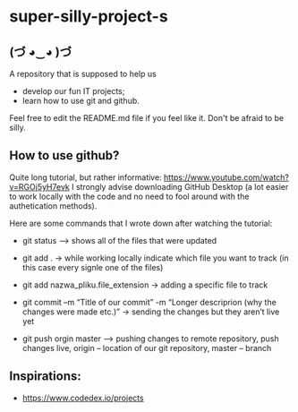# super-silly-project-s
## (づ ◕‿◕ )づ
A repository that is supposed to help us
  - develop our fun IT projects;
  - learn how to use git and github.

Feel free to edit the README.md file if you feel like it. Don't be afraid to be silly. 

## How to use github?
Quite long tutorial, but rather informative:
https://www.youtube.com/watch?v=RGOj5yH7evk
I strongly advise downloading GitHub Desktop (a lot easier to work locally with the code and no need to fool around with the authetication methods).

Here are some commands that I wrote down after watching the tutorial:
  - git status           –> shows all of the files that were updated 

  - git add .             -> while working locally indicate which file you want to track (in this case every signle one of the files) 
  
  - git add nazwa_pliku.file_extension -> adding a specific file to track
  
  - git commit –m “Title of our commit” -m “Longer descriprion (why the changes were made etc.)”       -> sending the changes but they aren’t live yet 
  
  - git push orgin master      --> pushing changes to remote repository, push changes live, origin – location of our git repository, master – branch  

## Inspirations:
  - https://www.codedex.io/projects
